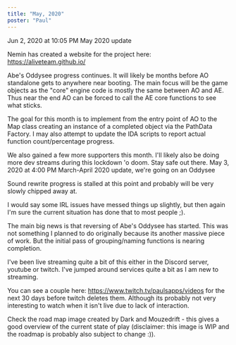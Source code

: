 ```yaml
---
title: "May, 2020"
poster: "Paul"
---
```


Jun 2, 2020 at 10:05 PM
May 2020 update

Nemin has created a website for the project here:  https://aliveteam.github.io/ 

Abe's Oddysee progress continues. It will likely be months before AO standalone gets to anywhere near booting. The main focus will be the game objects as the "core" engine code is mostly the same between AO and AE. Thus near the end AO can be forced to call the AE core functions to see what sticks.

The goal for this month is to implement from the entry point of AO to the Map class creating an instance of a completed object via the PathData Factory. I may also attempt to update the IDA scripts to report actual function count/percentage progress.

We also gained a few more supporters this month. I'll likely also be doing more dev streams   during this lockdown 'o doom. Stay safe out there.
May 3, 2020 at 4:00 PM
March-April 2020 update, we're going on an Oddysee

Sound rewrite progress is stalled at this point and probably will be very slowly chipped away at.

I would say some IRL issues have messed things up slightly, but then again I'm sure the current situation has done that to most people ;).

The main big news is that reversing of Abe's Oddysee has started. This was not something I planned to do originally because its another massive piece of work. But the initial pass of grouping/naming functions is nearing completion.

I've been live streaming quite a bit of this either in the Discord server, youtube or twitch. I've jumped around services quite a bit as I am new to streaming.

You can see a couple here:  https://www.twitch.tv/paulsapps/videos  for the next 30 days before twitch deletes them. Although its probably not very interesting to watch when it isn't live due to lack of interaction.

Check the road map image created by Dark and Mouzedrift - this gives a good overview of the current state of play (disclaimer: this image is WIP and the roadmap is probably also subject to change :)).
